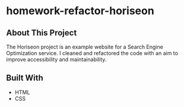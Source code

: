 # homework-refactor-horiseon

## About This Project

The Horiseon project is an example website for a Search Engine Optimization service. I cleaned and refactored the code with an aim to improve accessibility and maintainability.

## Built With

* HTML
* CSS